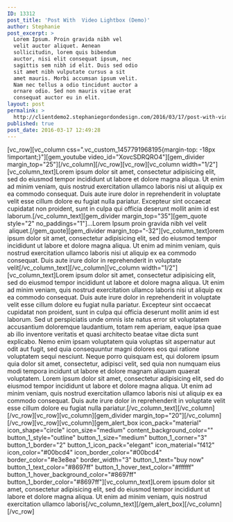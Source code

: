 ```yaml
---
ID: 13312
post_title: 'Post With  Video Lightbox (Demo)'
author: Stephanie
post_excerpt: >
  Lorem Ipsum. Proin gravida nibh vel
  velit auctor aliquet. Aenean
  sollicitudin, lorem quis bibendum
  auctor, nisi elit consequat ipsum, nec
  sagittis sem nibh id elit. Duis sed odio
  sit amet nibh vulputate cursus a sit
  amet mauris. Morbi accumsan ipsum velit.
  Nam nec tellus a odio tincidunt auctor a
  ornare odio. Sed non mauris vitae erat
  consequat auctor eu in elit.
layout: post
permalink: >
  http://clientdemo2.stephaniegordondesign.com/2016/03/17/post-with-video-lightbox-7/
published: true
post_date: 2016-03-17 12:49:28
---
```

[vc_row][vc_column css=".vc_custom_1457791968195{margin-top: -18px !important;}"][gem_youtube video_id="XovcSDRQRO4"][gem_divider margin_top="25"][/vc_column][/vc_row][vc_row][vc_column width="1/2"][vc_column_text]Lorem ipsum dolor sit amet, consectetur adipisicing elit, sed do eiusmod tempor incididunt ut labore et dolore magna aliqua. Ut enim ad minim veniam, quis nostrud exercitation ullamco laboris nisi ut aliquip ex ea commodo consequat. Duis aute irure dolor in reprehenderit in voluptate velit esse cillum dolore eu fugiat nulla pariatur. Excepteur sint occaecat cupidatat non proident, sunt in culpa qui officia deserunt mollit anim id est laborum.[/vc_column_text][gem_divider margin_top="35"][gem_quote style="2" no_paddings="1"]...Lorem Ipsum proin gravida nibh vel velit  aliquet.[/gem_quote][gem_divider margin_top="-32"][vc_column_text]orem ipsum dolor sit amet, consectetur adipisicing elit, sed do eiusmod tempor incididunt ut labore et dolore magna aliqua. Ut enim ad minim veniam, quis nostrud exercitation ullamco laboris nisi ut aliquip ex ea commodo consequat. Duis aute irure dolor in reprehenderit in voluptate velit[/vc_column_text][/vc_column][vc_column width="1/2"][vc_column_text]Lorem ipsum dolor sit amet, consectetur adipisicing elit, sed do eiusmod tempor incididunt ut labore et dolore magna aliqua. Ut enim ad minim veniam, quis nostrud exercitation ullamco laboris nisi ut aliquip ex ea commodo consequat. Duis aute irure dolor in reprehenderit in voluptate velit esse cillum dolore eu fugiat nulla pariatur. Excepteur sint occaecat cupidatat non proident, sunt in culpa qui officia deserunt mollit anim id est laborum. Sed ut perspiciatis unde omnis iste natus error sit voluptatem accusantium doloremque laudantium, totam rem aperiam, eaque ipsa quae ab illo inventore veritatis et quasi architecto beatae vitae dicta sunt explicabo. Nemo enim ipsam voluptatem quia voluptas sit aspernatur aut odit aut fugit, sed quia consequuntur magni dolores eos qui ratione voluptatem sequi nesciunt. Neque porro quisquam est, qui dolorem ipsum quia dolor sit amet, consectetur, adipisci velit, sed quia non numquam eius modi tempora incidunt ut labore et dolore magnam aliquam quaerat voluptatem. Lorem ipsum dolor sit amet, consectetur adipisicing elit, sed do eiusmod tempor incididunt ut labore et dolore magna aliqua. Ut enim ad minim veniam, quis nostrud exercitation ullamco laboris nisi ut aliquip ex ea commodo consequat. Duis aute irure dolor in reprehenderit in voluptate velit esse cillum dolore eu fugiat nulla pariatur.[/vc_column_text][/vc_column][/vc_row][vc_row][vc_column][gem_divider margin_top="20"][/vc_column][/vc_row][vc_row][vc_column][gem_alert_box icon_pack="material" icon_shape="circle" icon_size="medium" content_background_color="" button_1_style="outline" button_1_size="medium" button_1_corner="3" button_1_border="2" button_1_icon_pack="elegant" icon_material="f412" icon_color="#00bcd4" icon_border_color="#00bcd4" border_color="#e3e8ea" border_width="3" button_1_text="buy now" button_1_text_color="#8697ff" button_1_hover_text_color="#ffffff" button_1_hover_background_color="#8697ff" button_1_border_color="#8697ff"][vc_column_text]Lorem ipsum dolor sit amet, consectetur adipisicing elit, sed do eiusmod tempor incididunt ut labore et dolore magna aliqua. Ut enim ad minim veniam, quis nostrud exercitation ullamco laboris[/vc_column_text][/gem_alert_box][/vc_column][/vc_row]